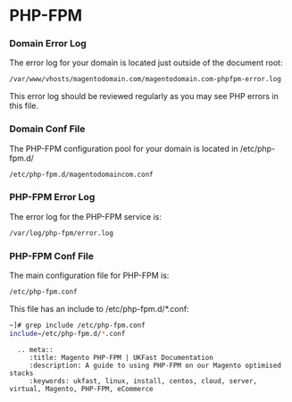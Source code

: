 # PHP-FPM

### Domain Error Log
The error log for your domain is located just outside of the document root:

```bash
/var/www/vhosts/magentodomain.com/magentodomain.com-phpfpm-error.log
```

This error log should be reviewed regularly as you may see PHP errors in this file.

### Domain Conf File
The PHP-FPM configuration pool for your domain is located in /etc/php-fpm.d/

```bash
/etc/php-fpm.d/magentodomaincom.conf
```

### PHP-FPM Error Log
The error log for the PHP-FPM service is:

```bash
/var/log/php-fpm/error.log
```

### PHP-FPM Conf File
The main configuration file for PHP-FPM is:

```bash
/etc/php-fpm.conf
```

This file has an include to /etc/php-fpm.d/*.conf:

```bash
~]# grep include /etc/php-fpm.conf
include=/etc/php-fpm.d/*.conf
```

```eval_rst
  .. meta::
     :title: Magento PHP-FPM | UKFast Documentation
     :description: A guide to using PHP-FPM on our Magento optimised stacks
     :keywords: ukfast, linux, install, centos, cloud, server, virtual, Magento, PHP-FPM, eCommerce

